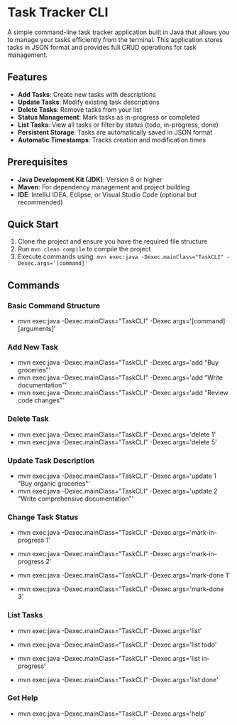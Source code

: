 # Task Tracker CLI

A simple command-line task tracker application built in Java that allows you to manage your tasks efficiently from the terminal. This application stores tasks in JSON format and provides full CRUD operations for task management.

## Features

- **Add Tasks**: Create new tasks with descriptions
- **Update Tasks**: Modify existing task descriptions  
- **Delete Tasks**: Remove tasks from your list
- **Status Management**: Mark tasks as in-progress or completed
- **List Tasks**: View all tasks or filter by status (todo, in-progress, done)
- **Persistent Storage**: Tasks are automatically saved in JSON format
- **Automatic Timestamps**: Tracks creation and modification times

## Prerequisites

- **Java Development Kit (JDK)**: Version 8 or higher
- **Maven**: For dependency management and project building
- **IDE**: IntelliJ IDEA, Eclipse, or Visual Studio Code (optional but recommended)

## Quick Start

1. Clone the project and ensure you have the required file structure
2. Run `mvn clean compile` to compile the project
3. Execute commands using: `mvn exec:java -Dexec.mainClass="TaskCLI" -Dexec.args='[command]'`

## Commands
### Basic Command Structure
- mvn exec:java -Dexec.mainClass="TaskCLI" -Dexec.args='[command] [arguments]'
### Add New Task
- mvn exec:java -Dexec.mainClass="TaskCLI" -Dexec.args='add "Buy groceries"'
- mvn exec:java -Dexec.mainClass="TaskCLI" -Dexec.args='add "Write documentation"'
- mvn exec:java -Dexec.mainClass="TaskCLI" -Dexec.args='add "Review code changes"'
### Delete Task
- mvn exec:java -Dexec.mainClass="TaskCLI" -Dexec.args='delete 1'
- mvn exec:java -Dexec.mainClass="TaskCLI" -Dexec.args='delete 5'
### Update Task Description
- mvn exec:java -Dexec.mainClass="TaskCLI" -Dexec.args='update 1 "Buy organic groceries"'
- mvn exec:java -Dexec.mainClass="TaskCLI" -Dexec.args='update 2 "Write comprehensive documentation"'
### Change Task Status
- mvn exec:java -Dexec.mainClass="TaskCLI" -Dexec.args='mark-in-progress 1'
- mvn exec:java -Dexec.mainClass="TaskCLI" -Dexec.args='mark-in-progress 2'

- mvn exec:java -Dexec.mainClass="TaskCLI" -Dexec.args='mark-done 1'
- mvn exec:java -Dexec.mainClass="TaskCLI" -Dexec.args='mark-done 3'
### List Tasks
- mvn exec:java -Dexec.mainClass="TaskCLI" -Dexec.args='list'

- mvn exec:java -Dexec.mainClass="TaskCLI" -Dexec.args='list todo'
- mvn exec:java -Dexec.mainClass="TaskCLI" -Dexec.args='list in-progress'
- mvn exec:java -Dexec.mainClass="TaskCLI" -Dexec.args='list done'
### Get Help
- mvn exec:java -Dexec.mainClass="TaskCLI" -Dexec.args='help'
